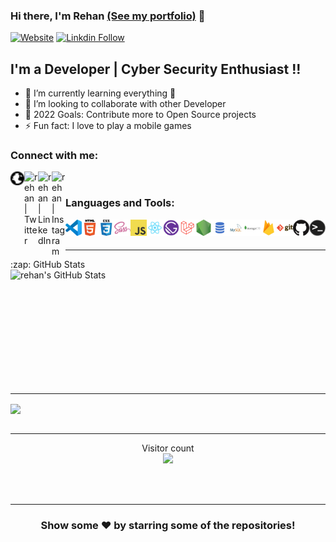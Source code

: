 ### Hi there, I'm Rehan [(See my portfolio)][website] 👋 

[![Website](https://img.shields.io/website?label=mohdrehanrq0.github.io/rehan_portfolio/&style=for-the-badge&url=https%3A%2F%2Fmohdrehanrq0.github.io/rehan_portfolio/)](https://mohdrehanrq0.github.io/rehan_portfolio/)
[![Linkdin Follow](https://img.shields.io/badge/LinkedIn-0077B5?style=for-the-badge&logo=linkedin&logoColor=white)](https://www.linkedin.com/in/mrqdev/)

## I'm a Developer | Cyber Security Enthusiast !!

- 🌱 I’m currently learning everything 🤣
- 👯 I’m looking to collaborate with other Developer
- 🥅 2022 Goals: Contribute more to Open Source projects
- ⚡ Fun fact: I love to play a mobile games

### Connect with me:

[<img align="left" alt="rehan" width="22px" src="https://raw.githubusercontent.com/iconic/open-iconic/master/svg/globe.svg" style="fill:blue;" />][website]
[<img align="left" alt="rehan | Twitter" width="22px" src="https://cdn.jsdelivr.net/npm/simple-icons@v3/icons/twitter.svg" />][twitter]
[<img align="left" alt="rehan | LinkedIn" width="22px" src="https://cdn.jsdelivr.net/npm/simple-icons@v3/icons/linkedin.svg" />][linkedin]
[<img align="left" alt="rehan | Instagram" width="22px" src="https://cdn.jsdelivr.net/npm/simple-icons@v3/icons/instagram.svg" />][instagram]

<br />

### Languages and Tools:

<img align="left" alt="Visual Studio Code" width="26px" src="https://raw.githubusercontent.com/github/explore/80688e429a7d4ef2fca1e82350fe8e3517d3494d/topics/visual-studio-code/visual-studio-code.png" />
<img align="left" alt="HTML5" width="26px" src="https://raw.githubusercontent.com/github/explore/80688e429a7d4ef2fca1e82350fe8e3517d3494d/topics/html/html.png" />
<img align="left" alt="CSS3" width="26px" src="https://raw.githubusercontent.com/github/explore/80688e429a7d4ef2fca1e82350fe8e3517d3494d/topics/css/css.png" />
<img align="left" alt="Sass" width="26px" src="https://raw.githubusercontent.com/github/explore/80688e429a7d4ef2fca1e82350fe8e3517d3494d/topics/sass/sass.png" />
<img align="left" alt="JavaScript" width="26px" src="https://raw.githubusercontent.com/github/explore/80688e429a7d4ef2fca1e82350fe8e3517d3494d/topics/javascript/javascript.png" />
<img align="left" alt="React" width="26px" src="https://raw.githubusercontent.com/github/explore/80688e429a7d4ef2fca1e82350fe8e3517d3494d/topics/react/react.png" />
<img align="left" alt="Gatsby" width="26px" src="https://raw.githubusercontent.com/github/explore/e94815998e4e0713912fed477a1f346ec04c3da2/topics/gatsby/gatsby.png" />
<img align="left" alt="laravel" width="26px" src="https://raw.githubusercontent.com/github/explore/80688e429a7d4ef2fca1e82350fe8e3517d3494d/topics/laravel/laravel.png" />
<img align="left" alt="Node.js" width="26px" src="https://raw.githubusercontent.com/github/explore/80688e429a7d4ef2fca1e82350fe8e3517d3494d/topics/nodejs/nodejs.png" />
<img align="left" alt="SQL" width="26px" src="https://raw.githubusercontent.com/github/explore/80688e429a7d4ef2fca1e82350fe8e3517d3494d/topics/sql/sql.png" />
<img align="left" alt="MySQL" width="26px" src="https://raw.githubusercontent.com/github/explore/80688e429a7d4ef2fca1e82350fe8e3517d3494d/topics/mysql/mysql.png" />
<img align="left" alt="MongoDB" width="26px" src="https://raw.githubusercontent.com/github/explore/80688e429a7d4ef2fca1e82350fe8e3517d3494d/topics/mongodb/mongodb.png" />
<img align="left" alt="firebase" width="26px" src="https://raw.githubusercontent.com/github/explore/80688e429a7d4ef2fca1e82350fe8e3517d3494d/topics/firebase/firebase.png" />
<img align="left" alt="Git" width="26px" src="https://raw.githubusercontent.com/github/explore/80688e429a7d4ef2fca1e82350fe8e3517d3494d/topics/git/git.png" />
<img align="left" alt="GitHub" width="26px" src="https://raw.githubusercontent.com/github/explore/78df643247d429f6cc873026c0622819ad797942/topics/github/github.png" />
<img align="left" alt="Terminal" width="26px" src="https://raw.githubusercontent.com/github/explore/80688e429a7d4ef2fca1e82350fe8e3517d3494d/topics/terminal/terminal.png" />

<br />
<br />

---

  <summary>:zap: GitHub Stats</summary>

  <img align="left" alt="rehan's GitHub Stats" src="https://github-readme-stats.vercel.app/api?username=mohdrehanrq0&show_icons=true&hide_border=true&theme=radical" />

<br /><br /><br /><br /><br /><br /><br /><br /><br />
<br />

---

<a href="https://github.com/mohdrehanrq0">
  <img align="center" src="https://github-readme-stats.vercel.app/api/top-langs/?username=mohdrehanrq0&theme=radical&hide=html" />
</a>

<br />
<br />

---

[website]: https://mohdrehanrq0.github.io/rehan_portfolio/
[twitter]: https://twitter.com/MohdRehanQure12
[instagram]: https://www.instagram.com/rehanqureshi.0/
[linkedin]: https://www.linkedin.com/in/mrqdev/

<p align="center"> 
  Visitor count<br>
  <img src="https://profile-counter.glitch.me/mohdrehanrq0/count.svg" />
</p>

<br /><br />

---

<div align="center">

### Show some ❤️ by starring some of the repositories!

</div>

<br /><br />
